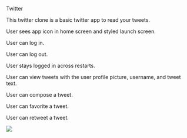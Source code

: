 Twitter

This twitter clone is a basic twitter app to read your tweets.


User sees app icon in home screen and styled launch screen.

User can log in. 

User can log out. 

User stays logged in across restarts. 

User can view tweets with the user profile picture, username, and tweet text. 

User can compose a tweet. 

User can favorite a tweet. 

User can retweet a tweet. 


![](https://github.com/dan1lm/Twitter-swift/im2.ezgif.com/tmp/ezgif-2-0a238d0174.gif)
